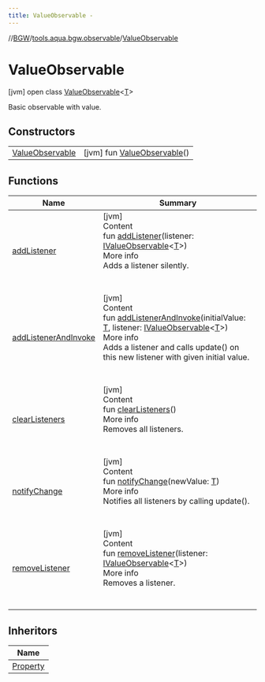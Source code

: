 ```yaml
---
title: ValueObservable -
---
```

//[BGW](../../../index.md)/[tools.aqua.bgw.observable](../index.md)/[ValueObservable](index.md)



# ValueObservable  
 [jvm] open class [ValueObservable](index.md)<[T](index.md)>

Basic observable with value.

   


## Constructors  
  
| | |
|---|---|
| <a name="tools.aqua.bgw.observable/ValueObservable/ValueObservable/#/PointingToDeclaration/"></a>[ValueObservable](-value-observable.md)| <a name="tools.aqua.bgw.observable/ValueObservable/ValueObservable/#/PointingToDeclaration/"></a> [jvm] fun [ValueObservable](-value-observable.md)()   <br>|


## Functions  
  
|  Name |  Summary | 
|---|---|
| <a name="tools.aqua.bgw.observable/ValueObservable/addListener/#tools.aqua.bgw.observable.IValueObservable[TypeParam(bounds=[kotlin.Any?])]/PointingToDeclaration/"></a>[addListener](add-listener.md)| <a name="tools.aqua.bgw.observable/ValueObservable/addListener/#tools.aqua.bgw.observable.IValueObservable[TypeParam(bounds=[kotlin.Any?])]/PointingToDeclaration/"></a>[jvm]  <br>Content  <br>fun [addListener](add-listener.md)(listener: [IValueObservable](../-i-value-observable/index.md)<[T](index.md)>)  <br>More info  <br>Adds a listener silently.  <br><br><br>|
| <a name="tools.aqua.bgw.observable/ValueObservable/addListenerAndInvoke/#TypeParam(bounds=[kotlin.Any?])#tools.aqua.bgw.observable.IValueObservable[TypeParam(bounds=[kotlin.Any?])]/PointingToDeclaration/"></a>[addListenerAndInvoke](add-listener-and-invoke.md)| <a name="tools.aqua.bgw.observable/ValueObservable/addListenerAndInvoke/#TypeParam(bounds=[kotlin.Any?])#tools.aqua.bgw.observable.IValueObservable[TypeParam(bounds=[kotlin.Any?])]/PointingToDeclaration/"></a>[jvm]  <br>Content  <br>fun [addListenerAndInvoke](add-listener-and-invoke.md)(initialValue: [T](index.md), listener: [IValueObservable](../-i-value-observable/index.md)<[T](index.md)>)  <br>More info  <br>Adds a listener and calls update() on this new listener with given initial value.  <br><br><br>|
| <a name="tools.aqua.bgw.observable/ValueObservable/clearListeners/#/PointingToDeclaration/"></a>[clearListeners](clear-listeners.md)| <a name="tools.aqua.bgw.observable/ValueObservable/clearListeners/#/PointingToDeclaration/"></a>[jvm]  <br>Content  <br>fun [clearListeners](clear-listeners.md)()  <br>More info  <br>Removes all listeners.  <br><br><br>|
| <a name="tools.aqua.bgw.observable/ValueObservable/notifyChange/#TypeParam(bounds=[kotlin.Any?])/PointingToDeclaration/"></a>[notifyChange](notify-change.md)| <a name="tools.aqua.bgw.observable/ValueObservable/notifyChange/#TypeParam(bounds=[kotlin.Any?])/PointingToDeclaration/"></a>[jvm]  <br>Content  <br>fun [notifyChange](notify-change.md)(newValue: [T](index.md))  <br>More info  <br>Notifies all listeners by calling update().  <br><br><br>|
| <a name="tools.aqua.bgw.observable/ValueObservable/removeListener/#tools.aqua.bgw.observable.IValueObservable[TypeParam(bounds=[kotlin.Any?])]/PointingToDeclaration/"></a>[removeListener](remove-listener.md)| <a name="tools.aqua.bgw.observable/ValueObservable/removeListener/#tools.aqua.bgw.observable.IValueObservable[TypeParam(bounds=[kotlin.Any?])]/PointingToDeclaration/"></a>[jvm]  <br>Content  <br>fun [removeListener](remove-listener.md)(listener: [IValueObservable](../-i-value-observable/index.md)<[T](index.md)>)  <br>More info  <br>Removes a listener.  <br><br><br>|


## Inheritors  
  
|  Name | 
|---|
| <a name="tools.aqua.bgw.observable/Property///PointingToDeclaration/"></a>[Property](../-property/index.md)|

